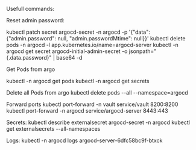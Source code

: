 Usefull commands:

Reset admin password:

kubectl patch secret argocd-secret -n argocd -p '{"data": {"admin.password": null, "admin.passwordMtime": null}}'
kubectl delete pods -n argocd -l app.kubernetes.io/name=argocd-server
kubectl -n argocd get secret argocd-initial-admin-secret -o jsonpath="{.data.password}" | base64 -d


Get Pods from argo

kubectl -n argocd get pods
kubectl -n argocd get secrets

Delete all Pods from argo
kubectl delete pods --all --namespace=argocd

Forward ports
kubectl port-forward -n vault service/vault 8200:8200
kubectl port-forward -n argocd service/argocd-server 8443:443


Secrets:
kubectl describe externalsecret argocd-secret  -n argocd
kubectl get externalsecrets --all-namespaces

Logs:
kubectl -n argocd logs  argocd-server-6dfc58bc9f-btxck

